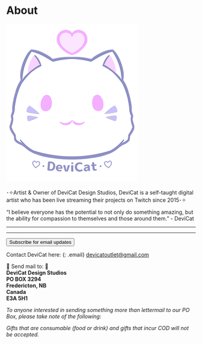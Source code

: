 # About
![](img/dc.png)

･✧Artist & Owner of DeviCat Design Studios, DeviCat is a self-taught digital artist who has been live streaming their projects on Twitch since 2015･✧

“I believe everyone has the potential to not only do something amazing, but the ability for compassion to themselves and those around them.” - DeviCat

---
---

<button class="ml-onclick-form" onclick="ml('show', 'EJ5upT', true)">Subscribe for email updates</button>

Contact DeviCat here:
{: .email}
[devicatoutlet@gmail.com](mailto:devicatoutlet@gmail.com)

💌 Send mail to: 💌<br>
<b>DeviCat Design Studios <br>
PO BOX 3294 <br>
Fredericton, NB <br>
Canada <br>
E3A 5H1 </b> <br>

<i>To anyone interested in sending something more than lettermail to our PO Box,
please take note of the following:</i>

<i>Gifts that are consumable (food or drink) and gifts that incur COD will not be accepted.</i>
